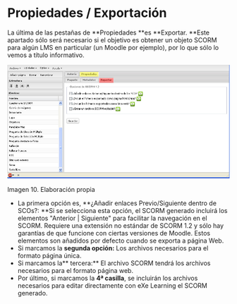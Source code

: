 
# Propiedades / Exportación

La última de las pestañas de **Propiedades **es **Exportar. **Este apartado sólo será necesario si el objetivo es obtener un objeto SCORM para algún LMS en particular (un Moodle por ejemplo), por lo que sólo lo vemos a título informativo.

![](img/10_scorm.jpg)
<td style="text-align: center;">Imagen 10. Elaboración propia</td>

- La primera opción es, **¿Añadir enlaces Previo/Siguiente dentro de SCOs?: **Si se selecciona esta opción, el SCORM generado incluirá los elementos "Anterior | Siguiente" para facilitar la navegación en el SCORM. Requiere una extensión no estándar de SCORM 1.2 y sólo hay garantías de que funcione con ciertas versiones de Moodle. Estos elementos son añadidos por defecto cuando se exporta a página Web.
- Si marcamos la **segunda opción:** Los archivos necesarios para el formato página única.
- Si marcamos la** tercera:** El archivo SCORM tendrá los archivos necesarios para el formato página web.
- Por último, si marcamos la **4ª casilla**, se incluirán los archivos necesarios para editar directamente con eXe Learning el SCORM generado.

 
